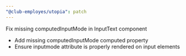 ```yaml
---
"@club-employes/utopia": patch
---
```


Fix missing computedInputMode in InputText component

- Add missing computedInputMode computed property
- Ensure inputmode attribute is properly rendered on input elements
